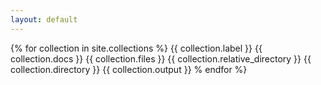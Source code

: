 ```yaml
---
layout: default
---
```

{% for collection in site.collections %}
{{ collection.label }}
{{ collection.docs }}
{{ collection.files }}
{{ collection.relative_directory }}
{{ collection.directory }}
{{ collection.output }}
% endfor %}
